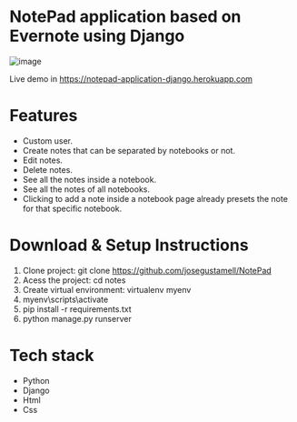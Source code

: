 # NotePad application based on Evernote using Django

![image](https://user-images.githubusercontent.com/90484417/186724303-22993e80-64a0-43fb-bfe1-20b3d38dabba.png)

Live demo in https://notepad-application-django.herokuapp.com

# Features
  * Custom user.
  * Create notes that can be separated by notebooks or not.
  * Edit notes.
  * Delete notes.
  * See all the notes inside a notebook.
  * See all the notes of all notebooks.
  * Clicking to add a note inside a notebook page already presets the note for that specific notebook.

# Download & Setup Instructions
  1. Clone project: git clone https://github.com/josegustamell/NotePad
  2. Acess the project: cd notes
  3. Create virtual environment: virtualenv myenv
  4. myenv\scripts\activate
  5. pip install -r requirements.txt
  6. python manage.py runserver

# Tech stack
  * Python
  * Django
  * Html
  * Css
